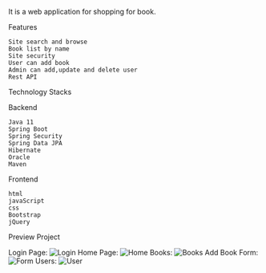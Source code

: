 It is a web application for shopping for book.

Features

    Site search and browse
    Book list by name
    Site security
    User can add book
    Admin can add,update and delete user
    Rest API

Technology Stacks

Backend

    Java 11
    Spring Boot 
    Spring Security
    Spring Data JPA
    Hibernate
    Oracle
    Maven

Frontend

    html
    javaScript
    css
    Bootstrap
    jQuery

Preview Project   
    
 Login Page:
![Login](https://user-images.githubusercontent.com/69106891/93897040-7d29b700-fcfe-11ea-9cd1-fe106d645792.jpg)
 Home Page:
![Home](https://user-images.githubusercontent.com/69106891/93897024-7ac75d00-fcfe-11ea-914c-978281a5b0d1.jpg)
Books:
![Books](https://user-images.githubusercontent.com/69106891/93897042-7dc24d80-fcfe-11ea-8772-b917abb14037.jpg)
Add Book Form:
![Form](https://user-images.githubusercontent.com/69106891/93897046-7ef37a80-fcfe-11ea-9052-663a21725acd.jpg)
Users:
![User](https://user-images.githubusercontent.com/69106891/93897049-8024a780-fcfe-11ea-853f-7de6eef47414.jpg)

